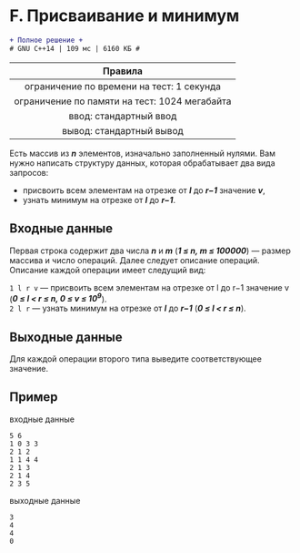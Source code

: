 # F. Присваивание и минимум
```diff
+ Полное решение +
# GNU C++14 | 109 мс | 6160 КБ #
```
| Правила                                     	|
|:---------------------------------------------:|
| ограничение по времени на тест: 1 секунда     |
| ограничение по памяти на тест: 1024 мегабайта |
| ввод: стандартный ввод                        |
| вывод: стандартный вывод                      |

Есть массив из ***n*** элементов, изначально заполненный нулями. Вам нужно написать структуру данных, которая обрабатывает два вида запросов:
* присвоить всем элементам на отрезке от ***l*** до ***r−1*** значение ***v***,
* узнать минимум на отрезке от ***l*** до ***r−1***.

## Входные данные
Первая строка содержит два числа ***n*** и ***m*** (***1 ≤ n, m ≤ 100000***) — размер массива и число операций. Далее следует описание операций. Описание каждой операции имеет следущий вид:

`1 l r v` — присвоить всем элементам на отрезке от l до r−1 значение v (***0 ≤ l < r ≤ n, 0 ≤ v ≤ 10<sup>9</sup>***).\
`2 l r` — узнать минимум на отрезке от ***l*** до ***r−1*** (***0 ≤ l < r ≤ n***).

## Выходные данные
Для каждой операции второго типа выведите соответствующее значение.

## Пример
входные данные
```
5 6
1 0 3 3
2 1 2
1 1 4 4
2 1 3
2 1 4
2 3 5
```
выходные данные
```
3
4
4
0
```
